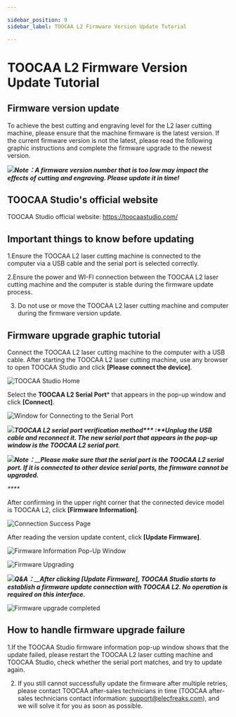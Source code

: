 ```yaml
---

sidebar_position: 9
sidebar_label: TOOCAA L2 Firmware Version Update Tutorial

---
```

# TOOCAA L2 Firmware Version Update Tutorial
## **Firmware version update**
To achieve the best cutting and engraving level for the L2 laser cutting machine, please ensure that the machine firmware is the latest version. If the current firmware version is not the latest, please read the following graphic instructions and complete the firmware upgrade to the newest version.

![](http://wiki-toocaa.oss-cn-hongkong.aliyuncs.com/call.png)_**Note：A firmware version number that is too low may impact the effects of cutting and engraving. Please update it in time!**_

## **TOOCAA Studio's official website**
TOOCAA Studio official website: https://toocaastudio.com/

## **Important things to know before updating**
1.Ensure the TOOCAA L2 laser cutting machine is connected to the computer via a USB cable and the serial port is selected correctly.

2.Ensure the power and WI-FI connection between the TOOCAA L2 laser cutting machine and the computer is stable during the firmware update process.

3. Do not use or move the TOOCAA L2 laser cutting machine and computer during the firmware version update.

## **Firmware upgrade graphic tutorial**
Connect the TOOCAA L2 laser cutting machine to the computer with a USB cable. After starting the TOOCAA L2 laser cutting machine, use any browser to open TOOCAA Studio and click **[Please connect the device]**.

![TOOCAA Studio Home](http://wiki-toocaa.oss-cn-hongkong.aliyuncs.com/%E5%9B%BA%E4%BB%B6%E5%8D%87%E7%BA%A7/image%20(1).png)

Select the **TOOCAA L2 Serial Port*** that appears in the pop-up window and click **[Connect]**.

![Window for Connecting to the Serial Port](http://wiki-toocaa.oss-cn-hongkong.aliyuncs.com/%E5%9B%BA%E4%BB%B6%E5%8D%87%E7%BA%A7/image%20(2).png)

![](http://wiki-toocaa.oss-cn-hongkong.aliyuncs.com/call.png)_**TOOCAA L2 serial port verification method**__*** :**__**Unplug the USB cable and reconnect it. The new serial port that appears in the pop-up window is the TOOCAA L2 serial port.**_

![](http://wiki-toocaa.oss-cn-hongkong.aliyuncs.com/call.png)_**Note：**__**Please make sure that the serial port is the TOOCAA L2 serial port. If it is connected to other device serial ports, the firmware cannot be upgraded.**_

_****_

After confirming in the upper right corner that the connected device model is TOOCAA L2, click **[Firmware Information]**.

![Connection Success Page](http://wiki-toocaa.oss-cn-hongkong.aliyuncs.com/%E5%9B%BA%E4%BB%B6%E5%8D%87%E7%BA%A7/image%20(3).png)

After reading the version update content, click **[Update Firmware]**.

![Firmware Information Pop-Up Window](http://wiki-toocaa.oss-cn-hongkong.aliyuncs.com/%E5%9B%BA%E4%BB%B6%E5%8D%87%E7%BA%A7/image%20(4).png)

![Firmware Upgrading](http://wiki-toocaa.oss-cn-hongkong.aliyuncs.com/%E5%9B%BA%E4%BB%B6%E5%8D%87%E7%BA%A7/image%20(5).png)

![](http://wiki-toocaa.oss-cn-hongkong.aliyuncs.com/call.png)_**Q&A：**__**After clicking [Update Firmware], TOOCAA Studio starts to establish a firmware update connection with TOOCAA L2. No operation is required on this interface.**_

![Firmware upgrade completed](http://wiki-toocaa.oss-cn-hongkong.aliyuncs.com/%E5%9B%BA%E4%BB%B6%E5%8D%87%E7%BA%A7/image%20(6).png)

## **How to handle firmware upgrade failure**
1.If the TOOCAA Studio firmware information pop-up window shows that the update failed, please restart the TOOCAA L2 laser cutting machine and TOOCAA Studio, check whether the serial port matches, and try to update again.

2. If you still cannot successfully update the firmware after multiple retries, please contact TOOCAA after-sales technicians in time (TOOCAA after-sales technicians contact information: support@elecfreaks.com), and we will solve it for you as soon as possible.
